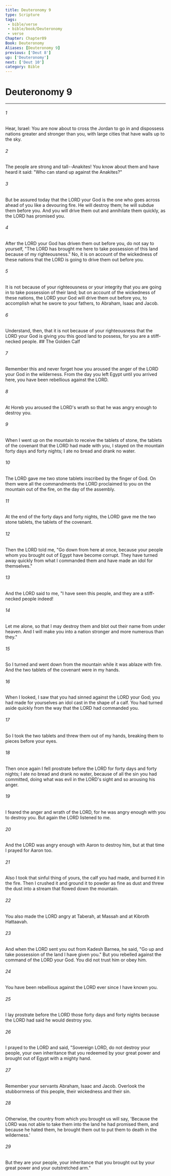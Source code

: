 ```yaml
---
title: Deuteronomy 9
type: Scripture
tags:
 - bible/verse
 - bible/book/Deuteronomy
 - verse
Chapter: Chapter09
Book: Deuteronomy
Aliases: [Deuteronomy 9]
previous: ['Deut 8']
up: ['Deuteronomy']
next: ['Deut 10']
category: Bible
---
```

# Deuteronomy 9

***


###### 1 
Hear, Israel: You are now about to cross the Jordan to go in and dispossess nations greater and stronger than you, with large cities that have walls up to the sky. 

###### 2 
The people are strong and tall--Anakites! You know about them and have heard it said: "Who can stand up against the Anakites?" 

###### 3 
But be assured today that the LORD your God is the one who goes across ahead of you like a devouring fire. He will destroy them; he will subdue them before you. And you will drive them out and annihilate them quickly, as the LORD has promised you. 

###### 4 
After the LORD your God has driven them out before you, do not say to yourself, "The LORD has brought me here to take possession of this land because of my righteousness." No, it is on account of the wickedness of these nations that the LORD is going to drive them out before you. 

###### 5 
It is not because of your righteousness or your integrity that you are going in to take possession of their land; but on account of the wickedness of these nations, the LORD your God will drive them out before you, to accomplish what he swore to your fathers, to Abraham, Isaac and Jacob. 

###### 6 
Understand, then, that it is not because of your righteousness that the LORD your God is giving you this good land to possess, for you are a stiff-necked people. ## The Golden Calf 

###### 7 
Remember this and never forget how you aroused the anger of the LORD your God in the wilderness. From the day you left Egypt until you arrived here, you have been rebellious against the LORD. 

###### 8 
At Horeb you aroused the LORD's wrath so that he was angry enough to destroy you. 

###### 9 
When I went up on the mountain to receive the tablets of stone, the tablets of the covenant that the LORD had made with you, I stayed on the mountain forty days and forty nights; I ate no bread and drank no water. 

###### 10 
The LORD gave me two stone tablets inscribed by the finger of God. On them were all the commandments the LORD proclaimed to you on the mountain out of the fire, on the day of the assembly. 

###### 11 
At the end of the forty days and forty nights, the LORD gave me the two stone tablets, the tablets of the covenant. 

###### 12 
Then the LORD told me, "Go down from here at once, because your people whom you brought out of Egypt have become corrupt. They have turned away quickly from what I commanded them and have made an idol for themselves." 

###### 13 
And the LORD said to me, "I have seen this people, and they are a stiff-necked people indeed! 

###### 14 
Let me alone, so that I may destroy them and blot out their name from under heaven. And I will make you into a nation stronger and more numerous than they." 

###### 15 
So I turned and went down from the mountain while it was ablaze with fire. And the two tablets of the covenant were in my hands. 

###### 16 
When I looked, I saw that you had sinned against the LORD your God; you had made for yourselves an idol cast in the shape of a calf. You had turned aside quickly from the way that the LORD had commanded you. 

###### 17 
So I took the two tablets and threw them out of my hands, breaking them to pieces before your eyes. 

###### 18 
Then once again I fell prostrate before the LORD for forty days and forty nights; I ate no bread and drank no water, because of all the sin you had committed, doing what was evil in the LORD's sight and so arousing his anger. 

###### 19 
I feared the anger and wrath of the LORD, for he was angry enough with you to destroy you. But again the LORD listened to me. 

###### 20 
And the LORD was angry enough with Aaron to destroy him, but at that time I prayed for Aaron too. 

###### 21 
Also I took that sinful thing of yours, the calf you had made, and burned it in the fire. Then I crushed it and ground it to powder as fine as dust and threw the dust into a stream that flowed down the mountain. 

###### 22 
You also made the LORD angry at Taberah, at Massah and at Kibroth Hattaavah. 

###### 23 
And when the LORD sent you out from Kadesh Barnea, he said, "Go up and take possession of the land I have given you." But you rebelled against the command of the LORD your God. You did not trust him or obey him. 

###### 24 
You have been rebellious against the LORD ever since I have known you. 

###### 25 
I lay prostrate before the LORD those forty days and forty nights because the LORD had said he would destroy you. 

###### 26 
I prayed to the LORD and said, "Sovereign LORD, do not destroy your people, your own inheritance that you redeemed by your great power and brought out of Egypt with a mighty hand. 

###### 27 
Remember your servants Abraham, Isaac and Jacob. Overlook the stubbornness of this people, their wickedness and their sin. 

###### 28 
Otherwise, the country from which you brought us will say, 'Because the LORD was not able to take them into the land he had promised them, and because he hated them, he brought them out to put them to death in the wilderness.' 

###### 29 
But they are your people, your inheritance that you brought out by your great power and your outstretched arm." 
